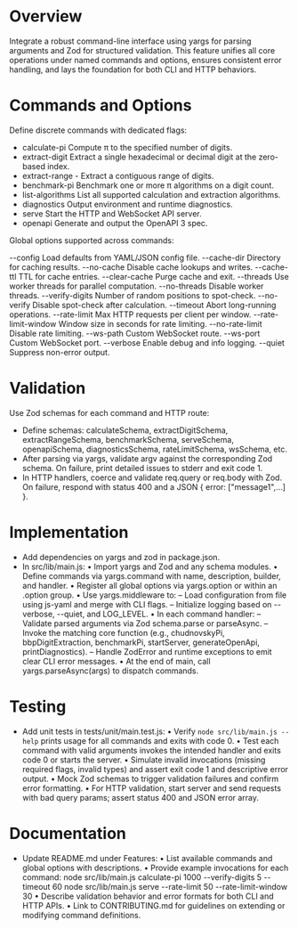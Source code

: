 # Overview

Integrate a robust command-line interface using yargs for parsing arguments and Zod for structured validation. This feature unifies all core operations under named commands and options, ensures consistent error handling, and lays the foundation for both CLI and HTTP behaviors.

# Commands and Options

Define discrete commands with dedicated flags:

- calculate-pi <digits>
    Compute π to the specified number of digits.
- extract-digit <position>
    Extract a single hexadecimal or decimal digit at the zero-based index.
- extract-range <start>-<end>
    Extract a contiguous range of digits.
- benchmark-pi <digits>
    Benchmark one or more π algorithms on a digit count.
- list-algorithms
    List all supported calculation and extraction algorithms.
- diagnostics
    Output environment and runtime diagnostics.
- serve
    Start the HTTP and WebSocket API server.
- openapi
    Generate and output the OpenAPI 3 spec.

Global options supported across commands:

--config <path>           Load defaults from YAML/JSON config file.
--cache-dir <path>        Directory for caching results.
--no-cache                Disable cache lookups and writes.
--cache-ttl <seconds>     TTL for cache entries.
--clear-cache             Purge cache and exit.
--threads <number>        Use worker threads for parallel computation.
--no-threads              Disable worker threads.
--verify-digits <count>   Number of random positions to spot-check.
--no-verify               Disable spot-check after calculation.
--timeout <seconds>       Abort long-running operations.
--rate-limit <num>        Max HTTP requests per client per window.
--rate-limit-window <sec> Window size in seconds for rate limiting.
--no-rate-limit           Disable rate limiting.
--ws-path <path>          Custom WebSocket route.
--ws-port <number>        Custom WebSocket port.
--verbose                 Enable debug and info logging.
--quiet                   Suppress non-error output.

# Validation

Use Zod schemas for each command and HTTP route:

- Define schemas: calculateSchema, extractDigitSchema, extractRangeSchema, benchmarkSchema, serveSchema, openapiSchema, diagnosticsSchema, rateLimitSchema, wsSchema, etc.
- After parsing via yargs, validate argv against the corresponding Zod schema. On failure, print detailed issues to stderr and exit code 1.
- In HTTP handlers, coerce and validate req.query or req.body with Zod. On failure, respond with status 400 and a JSON { error: ["message1",...] }.

# Implementation

- Add dependencies on yargs and zod in package.json.
- In src/lib/main.js:
  • Import yargs and Zod and any schema modules.
  • Define commands via yargs.command with name, description, builder, and handler.
  • Register all global options via yargs.option or within an .option group.
  • Use yargs.middleware to:
    – Load configuration from file using js-yaml and merge with CLI flags.
    – Initialize logging based on --verbose, --quiet, and LOG_LEVEL.
  • In each command handler:
    – Validate parsed arguments via Zod schema.parse or parseAsync.
    – Invoke the matching core function (e.g., chudnovskyPi, bbpDigitExtraction, benchmarkPi, startServer, generateOpenApi, printDiagnostics).
    – Handle ZodError and runtime exceptions to emit clear CLI error messages.
  • At the end of main, call yargs.parseAsync(args) to dispatch commands.

# Testing

- Add unit tests in tests/unit/main.test.js:
  • Verify `node src/lib/main.js --help` prints usage for all commands and exits with code 0.
  • Test each command with valid arguments invokes the intended handler and exits code 0 or starts the server.
  • Simulate invalid invocations (missing required flags, invalid types) and assert exit code 1 and descriptive error output.
  • Mock Zod schemas to trigger validation failures and confirm error formatting.
  • For HTTP validation, start server and send requests with bad query params; assert status 400 and JSON error array.

# Documentation

- Update README.md under Features:
  • List available commands and global options with descriptions.
  • Provide example invocations for each command:
      node src/lib/main.js calculate-pi 1000 --verify-digits 5 --timeout 60
      node src/lib/main.js serve --rate-limit 50 --rate-limit-window 30
  • Describe validation behavior and error formats for both CLI and HTTP APIs.
  • Link to CONTRIBUTING.md for guidelines on extending or modifying command definitions.